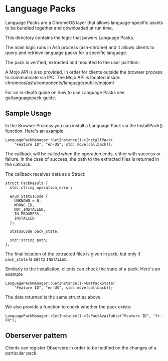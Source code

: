 # Language Packs

Language Packs are a ChromeOS layer that allows language-specific assets to be
bundled together and downloaded at run time.

This directory contains the logic that powers Language Packs.

The main logic runs in Ash process (ash-chrome) and it allows clients to query
and retrieve language packs for a specific language.

The pack is verified, extracted and mounted to the user partition.

A Mojo API is also provided, in order for clients outside the browser
process to communicate via IPC. The Mojo API is located inside:
chromeos/ash/components/language/public/mojom/

For an in-depth guide on how to use Language Packs see go/languagepack-guide.

## Sample Usage

In the Browser Process you can install a Language Pack via the InstallPack()
function. Here's an example:

```
LanguagePackManager::GetInstance()->InstallPack(
    "Feature ID", "en-US", std::move(callback));
```

The callback will be called when the operation ends, either with success or
failure. In the case of success, the path to the extracted files is returned in
the callback.

The callback receives data as a Struct:

```
struct PackResult {
  std::string operation_error;

  enum StatusCode {
    UNKNOWN = 0,
    WRONG_ID,
    NOT_INSTALLED,
    IN_PROGRESS,
    INSTALLED
  };

  StatusCode pack_state;

  std::string path;
};
```

The final location of the extracted files is given in `path`, but only if
`pack_state` is set to `INSTALLED`.

Similarly to the installation, clients can check the state of a pack. Here's an
example

```
LanguagePackManager::GetInstance()->GetPackState(
    "Feature ID", "en-US", std::move(callback));
```

The data returned is the same struct as above.

We also provide a function to check whether the pack exists:

```
LanguagePackManager::GetInstance()->IsPackAvailable("Feature ID", "fr-FR");
```

## Oberserver pattern

Clients can register Observers in order to be notified on the changes of
a particular pack.

